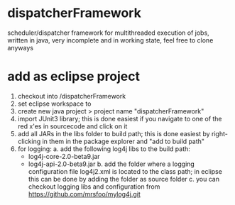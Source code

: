 dispatcherFramework
===================

scheduler/dispatcher framework for multithreaded execution of jobs, written in java, very incomplete and in working state, feel free to clone anyways


add as eclipse project
======================
1. checkout into <topfolder>/dispatcherFramework
2. set eclipse workspace to <topfolder>
3. create new java project > project name "dispatcherFramework"
4. import JUnit3 library; this is done easiest if you navigate to one of the red x'es in sourcecode and click on it
5. add all JARs in the libs folder to build path; this is done easiest by right-clicking in them in the package explorer and "add to build path"
6. for logging:
   a. add the following log4j libs to the build path:
      - log4j-core-2.0-beta9.jar
      - log4j-api-2.0-beta9.jar
   b. add the folder where a logging configuration file log4j2.xml is located to the class path; in eclipse this can be done by adding the folder as source folder
   c. you can checkout logging libs and configuration from https://github.com/mrsfoo/mylog4j.git

